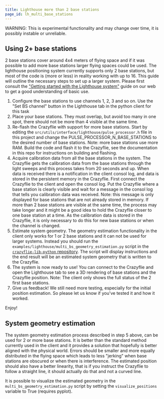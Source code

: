 ```yaml
---
title: Lighthouse more than 2 base stations
page_id: lh_multi_base_stations
---
```


WARNING: This is experimental functionality and may change over time, it is possibly instable or unreliable.

## Using 2+ base stations

2 base stations cover around 4x4 meters of flying space and if it was possible to add more base stations larger flying
spaces could be used. The lighthouse positioning system currently supports only 2 base stations, but most of the code
is (more or less) in reality working with up to 16. This guide will outline the necessary steps to set up a larger
system. Please first consult the ["Getting started with the Lighthouse system"](https://www.bitcraze.io/documentation/tutorials/getting-started-with-lighthouse/)
guide on our web to get a good understanding of basic use.

1. Configure the base stations to use channels 1, 2, 3 and so on. Use the "Set BS channel" button in the Lighthouse tab
in the python client for this task
2. Place your base stations. They must overlap, but avoid too many in one spot, there should not be more than 4 visible
at the same time.
3. Re-flash the Crazyflie with support for more base stations. Start by editing the
`src/utils/interface/lighthouse/pulse_processor.h` file in this project and change the PULSE_PROCESSOR_N_BASE_STATIONS
to the desired number of base stations. Note: more base stations use more RAM. Build the code and flash it to the
Crazyflie, see the documentation in this repo for instructions on building and flashing.
4. Acquire calibration data from all the base stations in the system. The Crazyflie gets the calibration data from the
base stations through the light sweeps and this process takes from 20 seconds and up. When data is received there is
a notification in the client consol log, and data is stored in the persistent memory in the Crazyflie. First connect
the Crazyflie to the client and open the consol log. Put the Crazyflie where a base station is clearly visible and wait
for a message in the consol log that tells you calibration data was received. Note: this message is only displayed for
base stations that are not already stored in memory. If more than 2 base stations are visible at the same time, the process
may take longer and it might be a good idea to hold the Crazyflie closer to one base station at a time.
As the calibration data is stored in the Crazyflie, it is only necessary to do this for new base stations or when the
channel is changed.
5. Estimate system geometry. The geometry estimation functionality in the client only works for 1 or 2 base stations
and it can not be used for larger systems. Instead you should run the `examples/lighthouse/multi_bs_geometry_estimation.py`
script in the [`crazyflie-lib-python` repository](https://github.com/bitcraze/crazyflie-lib-python). The script
will display instructions and the end result will be an estimated system geometry that is written to the Crazyflie.
6. The system is now ready to use! You can connect to the Crazyflie and open the Lighthouse tab to see a 3D rendering
of base stations and the Crazyflie position. Note: The client only shows the full status of the 2 first base stations.
7. Give us feedback! We still need more testing, especially for the initial position estimation. So please
let us know if you've tested it and how it worked.

Enjoy!

## System geometry estimation

The system geometry estimation process described in step 5 above, can be used for 2 or more base stations. It is
better than the standard method currently used in the client and it provides a solution that hopefully is better
aligned with the physical world. Errors should be smaller and more equally distributed in the flying space which
leads to less "jerking" when base stations are obscured or when there is interference. The estimated position should
also have a better linearity, that is if you instruct the Crazyflie to follow a straight line, it should actually do
that and not a curved line.

It is possible to visualize the estimated geometry in the `multi_bs_geometry_estimation.py` script by setting the
`visualize_positions` variable to True (requires pyplot).

